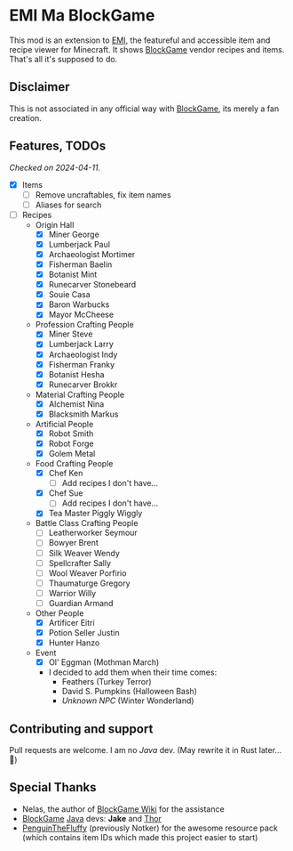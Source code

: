 # EMI Ma BlockGame

This mod is an extension to [EMI](https://github.com/emilyploszaj/emi), the featureful and accessible item and recipe viewer for Minecraft. It shows [BlockGame](https://blockgame.info/) vendor recipes and items. That's all it's supposed to do.

## Disclaimer

This is not associated in any official way with [BlockGame](https://blockgame.info/), its merely a fan creation.

## Features, TODOs

_Checked on 2024-04-11._

- [x] Items
  - [ ] Remove uncraftables, fix item names
  - [ ] Aliases for search
- [ ] Recipes
  - Origin Hall
    - [x] Miner George
    - [x] Lumberjack Paul
    - [x] Archaeologist Mortimer
    - [x] Fisherman Baelin
    - [x] Botanist Mint
    - [x] Runecarver Stonebeard
    - [x] Souie Casa
    - [x] Baron Warbucks
    - [x] Mayor McCheese
  - Profession Crafting People
    - [x] Miner Steve
    - [x] Lumberjack Larry
    - [x] Archaeologist Indy
    - [x] Fisherman Franky
    - [x] Botanist Hesha
    - [x] Runecarver Brokkr
  - Material Crafting People
    - [x] Alchemist Nina
    - [x] Blacksmith Markus
  - Artificial People
    - [x] Robot Smith
    - [x] Robot Forge
    - [x] Golem Metal
  - Food Crafting People
    - [x] Chef Ken
      - [ ] Add recipes I don't have...
    - [x] Chef Sue
      - [ ] Add recipes I don't have...
    - [x] Tea Master Piggly Wiggly
  - Battle Class Crafting People
    - [ ] Leatherworker Seymour
    - [ ] Bowyer Brent
    - [ ] Silk Weaver Wendy
    - [ ] Spellcrafter Sally
    - [ ] Wool Weaver Porfirio
    - [ ] Thaumaturge Gregory
    - [ ] Warrior Willy
    - [ ] Guardian Armand
  - Other People
    - [x] Artificer Eitri
    - [x] Potion Seller Justin
    - [x] Hunter Hanzo
  - Event
    - [x] Ol' Eggman (Mothman March)
    - I decided to add them when their time comes:
      - Feathers (Turkey Terror)
      - David S. Pumpkins (Halloween Bash)
      - _Unknown NPC_ (Winter Wonderland)

## Contributing and support

Pull requests are welcome. I am no _Java_ dev. (May rewrite it in Rust later... 🦀)

## Special Thanks

- Nelas, the author of [BlockGame Wiki](https://blockgame.piratesoftware.wiki) for the assistance
- [BlockGame](https://piratesoftware.wiki/wiki/Blockgame) [Java](https://piratesoftware.wiki/wiki/Java) devs: **Jake** and [Thor](https://piratesoftware.wiki/wiki/Thor)
- [PenguinTheFluffy](https://piratesoftware.wiki/wiki/PenguinTheFluffy) (previously Notker) for the awesome resource pack  
  (which contains item IDs which made this project easier to start)
